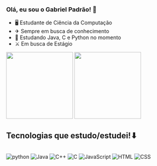 ### Olá, eu sou o Gabriel Padrão! 👋

- 🖥 Estudante de Ciência da Computação
- ✈ Sempre em busca de conhecimento
- 🚀 Estudando Java, C e Python no momento
- ⚔ Em busca de Estágio


<div>
<img height ="180px"src ="https://github-readme-stats.vercel.app/api?username=PADRAOGABRIEL&show_icons=true&theme=radical"/>
<img height ="180px"src ="https://github-readme-stats.vercel.app/api/top-langs/?username=PADRAOGABRIEL&layout=compact&theme=radical"/>
<div/>
  
  
## Tecnologias que estudo/estudei!⬇

<div style="display: inline_block"><br/>
  <img align="center" alt="python" src="https://img.shields.io/badge/Python-14354C?style=for-the-badge&logo=python&logoColor=white"/>
  <img align="center" alt="Java" src="https://img.shields.io/badge/Java-ED8B00?style=for-the-badge&logo=openjdk&logoColor=white"/>
  <img align="center" alt="C++" src="https://img.shields.io/badge/C%2B%2B-00599C?style=for-the-badge&logo=c%2B%2B&logoColor=white"/>
  <img align="center" alt="C" src="https://img.shields.io/badge/C-00599C?style=for-the-badge&logo=c&logoColor=white"/>
  <img align="center" alt="JavaScript" src="https://img.shields.io/badge/JavaScript-323330?style=for-the-badge&logo=javascript&logoColor=F7DF1E"/>
  <img align="center" alt="HTML" src="https://img.shields.io/badge/HTML5-E34F26?style=for-the-badge&logo=html5&logoColor=white"/>
  <img align="center" alt="CSS" src="https://img.shields.io/badge/CSS3-1572B6?style=for-the-badge&logo=css3&logoColor=white"/>
  
  
</div>
